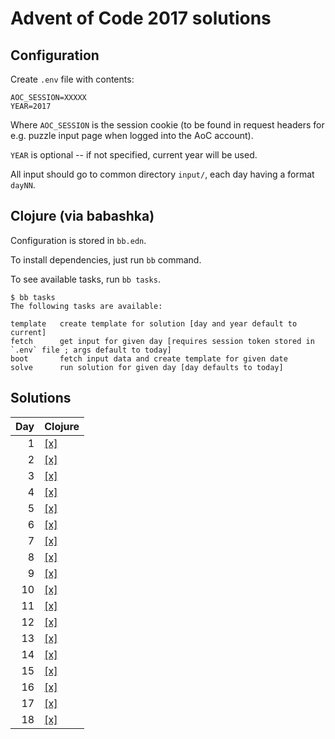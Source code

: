 # Advent of Code 2017 solutions

## Configuration

Create `.env` file with contents:

```
AOC_SESSION=XXXXX
YEAR=2017
```

Where `AOC_SESSION` is the session cookie (to be found in request
headers for e.g. puzzle input page when logged into the AoC account).

`YEAR` is optional -- if not specified, current year will be used.

All input should go to common directory `input/`, each day having a format `dayNN`.

## Clojure (via babashka)

Configuration is stored in `bb.edn`.

To install dependencies, just run `bb` command.

To see available tasks, run `bb tasks`.

```
$ bb tasks
The following tasks are available:

template   create template for solution [day and year default to current]
fetch      get input for given day [requires session token stored in `.env` file ; args default to today]
boot       fetch input data and create template for given date
solve      run solution for given day [day defaults to today]
```

## Solutions

Day | Clojure 
---:|------------------------- 
 1  | [[x]](Clojure/day01.clj)
 2  | [[x]](Clojure/day02.clj)
 3  | [[x]](Clojure/day03.clj) 
 4  | [[x]](Clojure/day04.clj) 
 5  | [[x]](Clojure/day05.clj)
 6  | [[x]](Clojure/day06.clj) 
 7  | [[x]](Clojure/day07.clj) 
 8  | [[x]](Clojure/day08.clj) 
 9  | [[x]](Clojure/day09.clj)
10  | [[x]](Clojure/day10.clj)
11  | [[x]](Clojure/day11.clj)
12  | [[x]](Clojure/day12.clj)
13  | [[x]](Clojure/day13.clj)
14  | [[x]](Clojure/day14.clj)
15  | [[x]](Clojure/day15.clj)
16  | [[x]](Clojure/day16.clj)
17  | [[x]](Clojure/day17.clj)
18  | [[x]](Clojure/day18.clj)
